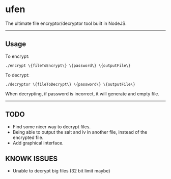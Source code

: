 # ufen
The ultimate file encryptor/decryptor tool built in NodeJS.

***

## Usage
To encrypt:

~~~
./encrypt \{fileToEncrypt\} \{password\} \{outputFile\}
~~~


To decrypt:

~~~
./decryptor \{fileToDecrypt\} \{password\} \{outputFile\}
~~~

When decrypting, if password is incorrect, it will generate and empty file.

***

## TODO
* Find some nicer way to decrypt files.
* Being able to output the salt and iv in another file, instead of the encrypted file.
* Add graphical interface.

## KNOWK ISSUES
* Unable to decrypt big files (32 bit limit maybe)